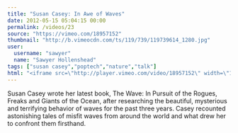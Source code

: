 ```yaml
---
title: "Susan Casey: In Awe of Waves"
date: 2012-05-15 05:04:15 00:00
permalink: /videos/23
source: "https://vimeo.com/18957152"
thumbnail: "http://b.vimeocdn.com/ts/119/739/119739614_1280.jpg"
user:
  username: "sawyer"
  name: "Sawyer Hollenshead"
tags: ["susan casey","poptech","nature","talk"]
html: "<iframe src=\"http://player.vimeo.com/video/18957152\" width=\"1280\" height=\"720\" frameborder=\"0\" webkitAllowFullScreen mozallowfullscreen allowFullScreen></iframe>"
---
```


Susan Casey wrote her latest book, The Wave: In Pursuit of the Rogues, Freaks and Giants of the Ocean, after researching the beautiful, mysterious and terrifying behavior of waves for the past three years. Casey recounted astonishing tales of misfit waves from around the world and what drew her to confront them firsthand.
